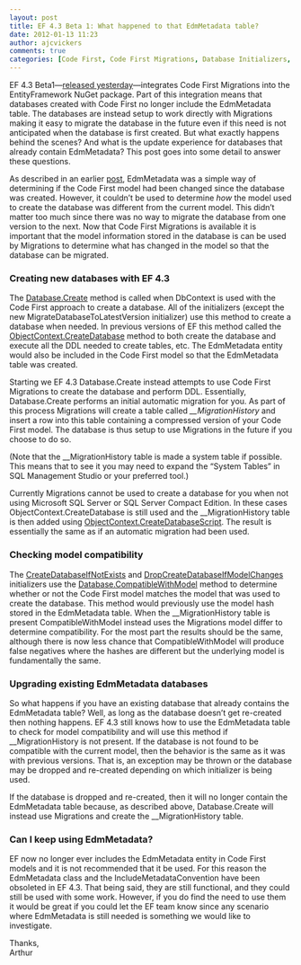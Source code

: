 ```yaml
---
layout: post
title: EF 4.3 Beta 1: What happened to that EdmMetadata table?
date: 2012-01-13 11:23
author: ajcvickers
comments: true
categories: [Code First, Code First Migrations, Database Initializers, DbContext, DbContext API, EdmMetadata, Entity Framework]
---
```

<p>EF 4.3 Beta1—<a href="http://blogs.msdn.com/b/adonet/archive/2012/01/12/ef-4-3-beta-1-released.aspx">released yesterday</a>—integrates Code First Migrations into the EntityFramework NuGet package. Part of this integration means that databases created with Code First no longer include the EdmMetadata table. The databases are instead setup to work directly with Migrations making it easy to migrate the database in the future even if this need is not anticipated when the database is first created. But what exactly happens behind the scenes? And what is the update experience for databases that already contain EdmMetadata? This post goes into some detail to answer these questions.</p><!--more--><p>As described in an earlier <a href="http://blog.oneunicorn.com/2011/04/08/code-first-what-is-that-edmmetadata-table/">post</a>, EdmMetadata was a simple way of determining if the Code First model had been changed since the database was created. However, it couldn’t be used to determine <em>how</em> the model used to create the database was different from the current model. This didn’t matter too much since there was no way to migrate the database from one version to the next. Now that Code First Migrations is available it is important that the model information stored in the database is can be used by Migrations to determine what has changed in the model so that the database can be migrated.</p>  <h3>Creating new databases with EF 4.3</h3>  <p>The <a href="http://msdn.microsoft.com/en-us/library/system.data.entity.database.create(v=vs.103).aspx">Database.Create</a> method is called when DbContext is used with the Code First approach to create a database. All of the initializers (except the new MigrateDatabaseToLatestVersion initializer) use this method to create a database when needed. In previous versions of EF this method called the <a href="http://msdn.microsoft.com/en-us/library/system.data.objects.objectcontext.createdatabase.aspx">ObjectContext.CreateDatabase</a> method to both create the database and execute all the DDL needed to create tables, etc. The EdmMetadata entity would also be included in the Code First model so that the EdmMetadata table was created.</p>  <p>Starting we EF 4.3 Database.Create instead attempts to use Code First Migrations to create the database and perform DDL. Essentially, Database.Create performs an initial automatic migration for you. As part of this process Migrations will create a table called <em>__MigrationHistory </em>and insert a row into this table containing a compressed version of your Code First model. The database is thus setup to use Migrations in the future if you choose to do so.</p>  <p>(Note that the __MigrationHistory table is made a system table if possible. This means that to see it you may need to expand the “System Tables” in SQL Management Studio or your preferred tool.)</p>  <p>Currently Migrations cannot be used to create a database for you when not using Microsoft SQL Server or SQL Server Compact Edition. In these cases ObjectContext.CreateDatabase is still used and the __MigrationHistory table is then added using <a href="http://msdn.microsoft.com/en-us/library/system.data.objects.objectcontext.createdatabasescript.aspx">ObjectContext.CreateDatabaseScript</a>. The result is essentially the same as if an automatic migration had been used.</p>  <h3>Checking model compatibility</h3>  <p>The <a href="http://msdn.microsoft.com/en-us/library/gg679221(v=VS.103).aspx">CreateDatabaseIfNotExists</a> and <a href="http://msdn.microsoft.com/en-us/library/gg679604(v=VS.103).aspx">DropCreateDatabaseIfModelChanges</a> initializers use the <a href="http://msdn.microsoft.com/en-us/library/system.data.entity.database.compatiblewithmodel(v=VS.103).aspx">Database.CompatibleWithModel</a> method to determine whether or not the Code First model matches the model that was used to create the database. This method would previously use the model hash stored in the EdmMetadata table. When the __MigrationHistory table is present CompatibleWithModel instead uses the Migrations model differ to determine compatibility. For the most part the results should be the same, although there is now less chance that CompatibleWithModel will produce false negatives where the hashes are different but the underlying model is fundamentally the same.</p>  <h3>Upgrading existing EdmMetadata databases</h3>  <p>So what happens if you have an existing database that already contains the EdmMetadata table? Well, as long as the database doesn’t get re-created then nothing happens. EF 4.3 still knows how to use the EdmMetadata table to check for model compatibility and will use this method if __MigrationHistory is not present. If the database is not found to be compatible with the current model, then the behavior is the same as it was with previous versions. That is, an exception may be thrown or the database may be dropped and re-created depending on which initializer is being used.</p>  <p>If the database is dropped and re-created, then it will no longer contain the EdmMetadata table because, as described above, Database.Create will instead use Migrations and create the __MigrationHistory table.</p>  <h3>Can I keep using EdmMetadata?</h3>  <p>EF now no longer ever includes the EdmMetadata entity in Code First models and it is not recommended that it be used. For this reason the EdmMetadata class and the IncludeMetadataConvention have been obsoleted in EF 4.3. That being said, they are still functional, and they could still be used with some work. However, if you do find the need to use them it would be great if you could let the EF team know since any scenario where EdmMetadata is still needed is something we would like to investigate.</p>  <p>Thanks,   <br />Arthur</p>
